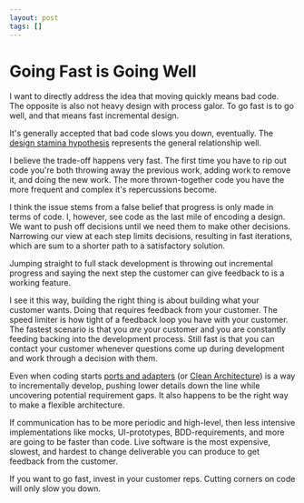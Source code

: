 ```yaml
---
layout: post
tags: []
---
```


# Going Fast is Going Well

I want to directly address the idea that moving quickly means bad code. The opposite is also not heavy design with process galor. To go fast is to go well, and that means fast incremental design.

It's generally accepted that bad code slows you down, eventually. The [design stamina hypothesis]() represents the general relationship well. 

I believe the trade-off happens very fast. The first time you have to rip out code you're both throwing away the previous work, adding work to remove it, and doing the new work. The more thrown-together code you have the more frequent and complex it's repercussions become.

I think the issue stems from a false belief that progress is only made in terms of code. I, however, see code as the last mile of encoding a design. We want to push off decisions until we need them to make other decisions. Narrowing our view at each step limits decisions, resulting in fast iterations, which are sum to a shorter path to a satisfactory solution. 

Jumping straight to full stack development is throwing out incremental progress and saying the next step the customer can give feedback to is a working feature.

I see it this way, building the right thing is about building what your customer wants. Doing that requires feedback from your customer. The speed limiter is how tight of a feedback loop you have with your customer. The fastest scenario is that you *are* your customer and you are constantly feeding backing into the development process. Still fast is that you can contact your customer whenever questions come up during development and work through a decision with them.

Even when coding starts [ports and adapters]() (or [Clean Architecture]()) is a way to incrementally develop, pushing lower details down the line while uncovering potential requirement gaps. It also happens to be the right way to make a flexible architecture.

If communication has to be more periodic and high-level, then less intensive implementations like mocks, UI-prototypes, BDD-requirements, and more are going to be faster than code. Live software is the most expensive, slowest, and hardest to change deliverable you can produce to get feedback from the customer.

If you want to go fast, invest in your customer reps. Cutting corners on code will only slow you down.